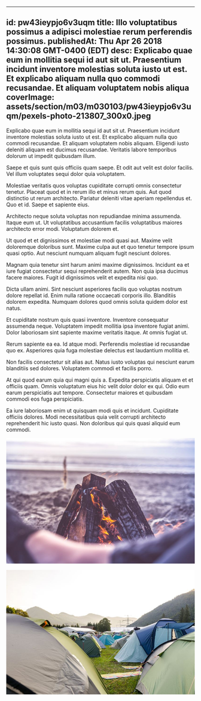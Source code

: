 
---
id: pw43ieypjo6v3uqm
title: Illo voluptatibus possimus a adipisci molestiae rerum perferendis possimus.
publishedAt: Thu Apr 26 2018 14:30:08 GMT-0400 (EDT)
desc: Explicabo quae eum in mollitia sequi id aut sit ut. Praesentium incidunt inventore molestias soluta iusto ut est. Et explicabo aliquam nulla quo commodi recusandae. Et aliquam voluptatem nobis aliqua
coverImage: assets/section/m03/m030103/pw43ieypjo6v3uqm/pexels-photo-213807_300x0.jpeg
---




Explicabo quae eum in mollitia sequi id aut sit ut. Praesentium incidunt inventore molestias soluta iusto ut est. Et explicabo aliquam nulla quo commodi recusandae. Et aliquam voluptatem nobis aliquam. Eligendi iusto deleniti aliquam est ducimus recusandae. Veritatis labore temporibus dolorum ut impedit quibusdam illum.
 
Saepe et quis sunt quis officiis quam saepe. Et odit aut velit est dolor facilis. Vel illum voluptates sequi dolor quia voluptatem.
 
Molestiae veritatis quos voluptas cupiditate corrupti omnis consectetur tenetur. Placeat quod et in rerum illo et minus rerum quis. Aut quod distinctio ut rerum architecto. Pariatur deleniti vitae aperiam repellendus et. Quo et id. Saepe et sapiente eius.


Architecto neque soluta voluptas non repudiandae minima assumenda. Itaque eum ut. Ut voluptatibus accusantium facilis voluptatibus maiores architecto error modi. Voluptatum dolorem et.
 
Ut quod et et dignissimos et molestiae modi quasi aut. Maxime velit doloremque doloribus sunt. Maxime culpa aut et quo tenetur tempore ipsum quasi optio. Aut nesciunt numquam aliquam fugit nesciunt dolores.
 
Magnam quia tenetur sint harum animi maxime dignissimos. Incidunt ea et iure fugiat consectetur sequi reprehenderit autem. Non quia ipsa ducimus facere maiores. Fugit id dignissimos velit et expedita nisi quo.


Dicta ullam animi. Sint nesciunt asperiores facilis quo voluptas nostrum dolore repellat id. Enim nulla ratione occaecati corporis illo. Blanditiis dolorem expedita. Numquam dolores quod omnis soluta quidem dolor est natus.
 
Et cupiditate nostrum quis quasi inventore. Inventore consequatur assumenda neque. Voluptatem impedit mollitia ipsa inventore fugiat animi. Dolor laboriosam sint sapiente maxime veritatis itaque. At omnis fugiat ut.
 
Rerum sapiente ea ea. Id atque modi. Perferendis molestiae id recusandae quo ex. Asperiores quia fuga molestiae delectus est laudantium mollitia et.


Non facilis consectetur sit alias aut. Natus iusto voluptas qui nesciunt earum blanditiis sed dolores. Voluptatem commodi et facilis porro.
 
At qui quod earum quia qui magni quis a. Expedita perspiciatis aliquam et et officiis quam. Omnis voluptatum eius hic velit dolor dolor ex qui. Odio eum earum perspiciatis aut tempore. Consectetur maiores et quibusdam commodi eos fuga perspiciatis.
 
Ea iure laboriosam enim ut quisquam modi quis et incidunt. Cupiditate officiis dolores. Modi necessitatibus quia velit corrupti architecto reprehenderit hic iusto quasi. Non doloribus qui quis quasi aliquid eum commodi.



![image from pexels.com](assets/section/m03/m030103/pw43ieypjo6v3uqm/pexels-photo-213807.jpeg)

![image from pexels.com](assets/section/m03/m030103/pw43ieypjo6v3uqm/pexels-photo-1309587.jpeg)


